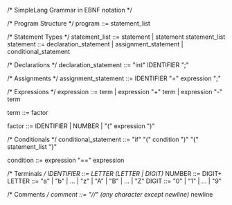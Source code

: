 /* SimpleLang Grammar in EBNF notation */

/* Program Structure */
program        ::= statement_list

/* Statement Types */
statement_list ::= statement | statement statement_list
statement      ::= declaration_statement
                 | assignment_statement
                 | conditional_statement

/* Declarations */
declaration_statement ::= "int" IDENTIFIER ";"

/* Assignments */
assignment_statement  ::= IDENTIFIER "=" expression ";"

/* Expressions */
expression     ::= term
                 | expression "+" term
                 | expression "-" term

term           ::= factor

factor         ::= IDENTIFIER
                 | NUMBER
                 | "(" expression ")"

/* Conditionals */
conditional_statement ::= "if" "(" condition ")" "{" statement_list "}"

condition      ::= expression "==" expression

/* Terminals */
IDENTIFIER     ::= LETTER (LETTER | DIGIT)*
NUMBER         ::= DIGIT+
LETTER         ::= "a" | "b" | ... | "z" | "A" | "B" | ... | "Z"
DIGIT          ::= "0" | "1" | ... | "9"

/* Comments */
comment        ::= "//" (any character except newline)* newline